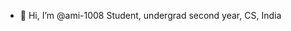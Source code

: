 - 👋 Hi, I’m @ami-1008
Student, undergrad second year, CS, India



<!---
ami-1008/ami-1008 is a ✨ special ✨ repository because its `README.md` (this file) appears on your GitHub profile.
You can click the Preview link to take a look at your changes.
--->
